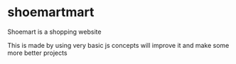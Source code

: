 # shoemartmart
Shoemart is a shopping website 

This is made by using very basic js concepts will improve it and make some more better projects
